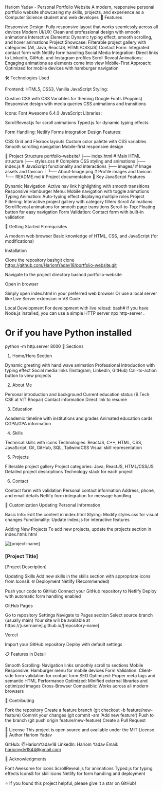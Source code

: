 Hariom Yadav - Personal Portfolio Website
A modern, responsive personal portfolio website showcasing my skills, projects, and experience as a Computer Science student and web developer.
🌟 Features

Responsive Design: Fully responsive layout that works seamlessly across all devices
Modern UI/UX: Clean and professional design with smooth animations
Interactive Elements: Dynamic typing effect, smooth scrolling, and hover animations
Project Showcase: Filterable project gallery with categories (All, Java, ReactJS, HTML/CSS/JS)
Contact Form: Integrated contact form with Netlify form handling
Social Media Integration: Direct links to LinkedIn, GitHub, and Instagram profiles
Scroll Reveal Animations: Engaging animations as elements come into view
Mobile-First Approach: Optimized for mobile devices with hamburger navigation

🛠️ Technologies Used

Frontend: HTML5, CSS3, Vanilla JavaScript
Styling:

Custom CSS with CSS Variables for theming
Google Fonts (Poppins)
Responsive design with media queries
CSS animations and transitions


Icons: Font Awesome 6.4.0
JavaScript Libraries:

ScrollReveal.js for scroll animations
Typed.js for dynamic typing effects


Form Handling: Netlify Forms integration
Design Features:

CSS Grid and Flexbox layouts
Custom color palette with CSS variables
Smooth scrolling navigation
Mobile-first responsive design



📂 Project Structure
portfolio-website/
├── index.html          # Main HTML structure
├── styles.css          # Complete CSS styling and animations
├── index.js            # JavaScript functionality and interactions
├── images/             # Image assets and favicon
│   └── About-Image.png # Profile images and favicon
└── README.md           # Project documentation
🎯 Key JavaScript Features

Dynamic Navigation: Active nav link highlighting with smooth transitions
Responsive Hamburger Menu: Mobile navigation with toggle animations
Typing Animation: Auto-typing effect displaying multiple roles
Project Filtering: Interactive project gallery with category filters
Scroll Animations: ScrollReveal animations for smooth page transitions
Scroll-to-Top: Floating button for easy navigation
Form Validation: Contact form with built-in validation

🚀 Getting Started
Prerequisites

A modern web browser
Basic knowledge of HTML, CSS, and JavaScript (for modifications)

Installation

Clone the repository
bashgit clone https://github.com/HariomYadav18/portfolio-website.git

Navigate to the project directory
bashcd portfolio-website

Open in browser

Simply open index.html in your preferred web browser
Or use a local server like Live Server extension in VS Code



Local Development
For development with live reload:
bash# If you have Node.js installed, you can use a simple HTTP server
npx http-server .

# Or if you have Python installed
python -m http.server 8000
📱 Sections
1. Home/Hero Section

Dynamic greeting with hand wave animation
Professional introduction with typing effect
Social media links (Instagram, LinkedIn, GitHub)
Call-to-action button to view projects

2. About Me

Personal introduction and background
Current education status (B.Tech CSE at VIT Bhopal)
Contact information
Direct link to resume

3. Education

Academic timeline with institutions and grades
Animated education cards
CGPA/GPA information

4. Skills

Technical skills with icons
Technologies: ReactJS, C++, HTML, CSS, JavaScript, Git, GitHub, SQL, TailwindCSS
Visual skill representation

5. Projects

Filterable project gallery
Project categories: Java, ReactJS, HTML/CSS/JS
Detailed project descriptions
Technology stack for each project

6. Contact

Contact form with validation
Personal contact information
Address, phone, and email details
Netlify form integration for message handling

🎨 Customization
Updating Personal Information

Basic Info: Edit the content in index.html
Styling: Modify styles.css for visual changes
Functionality: Update index.js for interactive features

Adding New Projects
To add new projects, update the projects section in index.html:
html<div class="project-box [category]" data-project="[category]">
    <div class="image-box">
        <img src="[image-url]" alt="[project-name]">
    </div>
    <div class="box-content">
        <h3 class="title">[Project Title]</h3>
        <p class="description">[Project Description]</p>
        <div class="buttons">
            <!-- Add your project links here -->
        </div>
    </div>
</div>
Updating Skills
Add new skills in the skills section with appropriate icons from Icons8.
🌐 Deployment
Netlify (Recommended)

Push your code to GitHub
Connect your GitHub repository to Netlify
Deploy with automatic form handling enabled

GitHub Pages

Go to repository Settings
Navigate to Pages section
Select source branch (usually main)
Your site will be available at https://[username].github.io/[repository-name]

Vercel

Import your GitHub repository
Deploy with default settings

📋 Features in Detail

Smooth Scrolling: Navigation links smoothly scroll to sections
Mobile Responsive: Hamburger menu for mobile devices
Form Validation: Client-side form validation for contact form
SEO Optimized: Proper meta tags and semantic HTML
Performance Optimized: Minified external libraries and optimized images
Cross-Browser Compatible: Works across all modern browsers

🤝 Contributing

Fork the repository
Create a feature branch (git checkout -b feature/new-feature)
Commit your changes (git commit -am 'Add new feature')
Push to the branch (git push origin feature/new-feature)
Create a Pull Request

📄 License
This project is open source and available under the MIT License.
👤 Author
Hariom Yadav

GitHub: @HariomYadav18
LinkedIn: Hariom Yadav
Email: hariomydv1844@gmail.com

🙏 Acknowledgments

Font Awesome for icons
ScrollReveal.js for animations
Typed.js for typing effects
Icons8 for skill icons
Netlify for form handling and deployment


⭐ If you found this project helpful, please give it a star on GitHub!

